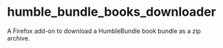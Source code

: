 # humble_bundle_books_downloader
A Firefox add-on to download a HumbleBundle book bundle as a zip archive.
